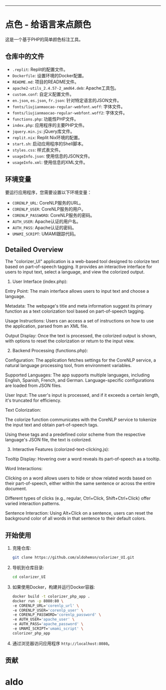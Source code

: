 * * *

点色 - 给语言来点颜色
=============

这是一个基于PHP的简单颜色标注工具。

仓库中的文件
-----------------------

* `.replit`: Replit的配置文件。
* `Dockerfile`: 设置环境的Docker配置。
* `README.md`: 项目的README文件。
* `apache2-utils_2.4.57-2_amd64.deb`: Apache工具包。
* `custom.conf`: 自定义配置文件。
* `en.json`, `es.json`, `fr.json`: 针对特定语言的JSON文件。
* `fonts/liujianmaocao-regular-webfont.woff`: 字体文件。
* `fonts/liujianmaocao-regular-webfont.woff2`: 字体文件。
* `functions.php`: 功能性PHP文件。
* `index.php`: 应用程序的主要PHP文件。
* `jquery.min.js`: jQuery库文件。
* `replit.nix`: Replit Nix环境的配置。
* `start.sh`: 启动应用程序的Shell脚本。
* `styles.css`: 样式表文件。
* `usageInfo.json`: 使用信息的JSON文件。
* `usageInfo.xml`: 使用信息的XML文件。

环境变量
---------------------

要运行应用程序，您需要设置以下环境变量：

* `CORENLP_URL`: CoreNLP服务的URL。
* `CORENLP_USER`: CoreNLP服务的用户。
* `CORENLP_PASSWORD`: CoreNLP服务的密码。
* `AUTH_USER`: Apache认证的用户名。
* `AUTH_PASS`: Apache认证的密码。
* `UMAMI_SCRIPT`: UMAMI跟踪代码。

Detailed Overview
---------------------

The "colorizer_UI" application is a web-based tool designed to colorize text based on part-of-speech tagging. It provides an interactive interface for users to input text, select a language, and view the colorized output.

1. User Interface (index.php):

Entry Point: The main interface allows users to input text and choose a language.

Metadata: The webpage's title and meta information suggest its primary function as a text colorization tool based on part-of-speech tagging.

Usage Instructions: Users can access a set of instructions on how to use the application, parsed from an XML file.

Output Display: Once the text is processed, the colorized output is shown, with options to reset the colorization or return to the input view.

2. Backend Processing (functions.php):

Configuration: The application fetches settings for the CoreNLP service, a natural language processing tool, from environment variables.

Supported Languages: The app supports multiple languages, including English, Spanish, French, and German. Language-specific configurations are loaded from JSON files.

User Input: The user's input is processed, and if it exceeds a certain length, it's truncated for efficiency.

Text Colorization:

The colorize function communicates with the CoreNLP service to tokenize the input text and obtain part-of-speech tags.

Using these tags and a predefined color scheme from the respective language's JSON file, the text is colorized.

3. Interactive Features (colorized-text-clicking.js):

Tooltip Display: Hovering over a word reveals its part-of-speech as a tooltip.

Word Interactions:

Clicking on a word allows users to hide or show related words based on their part-of-speech, either within the same sentence or across the entire document.

Different types of clicks (e.g., regular, Ctrl+Click, Shift+Ctrl+Click) offer varied interaction patterns.

Sentence Interaction: Using Alt+Click on a sentence, users can reset the background color of all words in that sentence to their default colors.

开始使用
---------------

1. 克隆仓库:

    ```bash
    git clone https://github.com/aldohemsn/colorizer_UI.git
    ```

2. 导航到仓库目录:

    ```bash
    cd colorizer_UI
    ```

3. 如果使用Docker，构建并运行Docker容器:

    ```bash
    docker build -t colorizer_php_app .
    docker run -p 8080:80 \
    -e CORENLP_URL='corenlp_url' \
    -e CORENLP_USER='corenlp_user' \
    -e CORENLP_PASSWORD='corenlp_password' \
    -e AUTH_USER='apache_user' \
    -e AUTH_PASS='apache_password' \
    -e UMAMI_SCRIPT='umami_script' \
    colorizer_php_app
    ```

4. 通过浏览器访问应用程序 `http://localhost:8080`。

贡献
------------

# aldo
